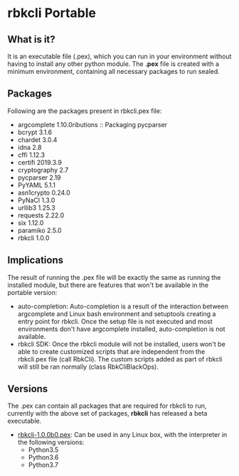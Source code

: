 # rbkcli Portable

## What is it?
It is an executable file (.pex), which you can run in your environment without having to install any other python module.
The **.pex** file is created with a minimum environment, containing all necessary packages to run sealed.

## Packages
Following are the packages present in rbkcli.pex file:
 - argcomplete 1.10.0ributions :: Packaging pycparser
 - bcrypt 3.1.6
 - chardet 3.0.4
 - idna 2.8
 - cffi 1.12.3
 - certifi 2019.3.9
 - cryptography 2.7
 - pycparser 2.19
 - PyYAML 5.1.1
 - asn1crypto 0.24.0
 - PyNaCl 1.3.0
 - urllib3 1.25.3
 - requests 2.22.0
 - six 1.12.0
 - paramiko 2.5.0
 - rbkcli 1.0.0

## Implications
The result of running the .pex file will be exactly the same as running the installed module, but there are features that won't be available in the portable version:
 - auto-completion: Auto-completion is a result of the interaction between argcomplete and Linux bash environment and setuptools creating a entry point for rbkcli. Once the setup file is not executed and most environments don't have argcomplete installed, auto-completion is not available.
 - rbkcli SDK: Once the rbkcli module will not be installed, users won't be able to create customized scripts that are independent from the rbkcli.pex file (call RbkCli). The custom scripts added as part of rbkcli will still be ran normally (class RbkCliBlackOps).

## Versions
The .pex can contain all packages that are required for rbkcli to run, currently with the above set of packages, **rbkcli** has released a beta executable.
 - [rbkcli-1.0.0b0.pex](https://github.com/rubrikinc/rbkcli/releases/tag/v1.0.0-beta.0%2Bportable): Can be used in any Linux box, with the interpreter in the following versions:
    * Python3.5
    * Python3.6
    * Python3.7
